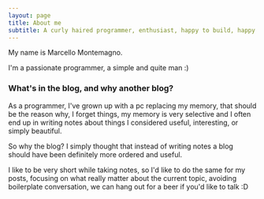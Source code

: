 ```yaml
---
layout: page
title: About me
subtitle: A curly haired programmer, enthusiast, happy to build, happy to craft!
---
```


My name is Marcello Montemagno.

I'm a passionate programmer, a simple and quite man :)

### What's in the blog, and why another blog?

As a programmer, I've grown up with a pc replacing my memory, that should be the reason why, I forget things, my memory is very selective and I often end up in writing notes about things I considered useful, interesting, or simply beautiful.

So why the blog? I simply thought that instead of writing notes a blog should have been definitely more ordered and useful.

I like to be very short while taking notes, so I'd like to do the same for my posts, focusing on what really matter about the current topic, avoiding boilerplate conversation, we can hang out for a beer if you'd like to talk :D
